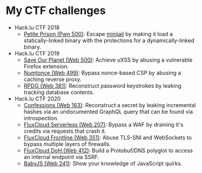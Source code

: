# My CTF challenges
- Hack.lu CTF 2018
	- [Petite Prison (Pwn 500)](hacklu-2018/petite-prison/): Escape [minijail](https://github.com/google/minijail) by making it load a statically-linked binary with the protections for a dynamically-linked binary.
- Hack.lu CTF 2019
    - [Save Our Planet (Web 500)](hacklu-2019/save-our-planet/): Achieve uXSS by abusing a vulnerable Firefox extension.
    - [Numtonce (Web 499)](hacklu-2019/numtonce/): Bypass nonce-based CSP by abusing a caching reverse proxy.
    - [RPDG (Web 381)](hacklu-2019/rpdg/): Reconstruct password keystrokes by leaking tracking database contents.
- Hack.lu CTF 2020
    - [Confessions (Web 163)](hacklu-2020/confessions/): Reconstruct a secret by leaking incremental hashes via an undocumented GraphQL query that can be found via introspection.
    - [FluxCloud Serverless (Web 207)](hacklu-2020/fluxcloud-serverless/): Bypass a WAF by draining it's credits via requests that crash it.
    - [FluxCloud Frontline (Web 351)](hacklu-2020/fluxcloud-frontline/): Abuse TLS-SNI and WebSockets to bypass multiple layers of firewalls.
    - [FluxCloud DoH (Web 412)](hacklu-2020/fluxcloud-doh/): Build a Protobuf/DNS polyglot to access an internal endpoint via SSRF.
    - [BabyJS (Web 241)](hacklu-2020/babyjs/): Show your knowledge of JavaScript quirks.
